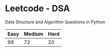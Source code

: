 # Leetcode - DSA

Data Structure and Algorithm Questions in Python

| Easy   |  Medium  | Hard |
|--------|----------|------|
|   98   |    72    |  20  |

